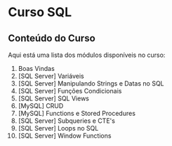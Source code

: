 # Curso SQL 

## Conteúdo do Curso

Aqui está uma lista dos módulos disponíveis no curso:

1. Boas Vindas
2. [SQL Server] Variáveis
3. [SQL Server] Manipulando Strings e Datas no SQL
4. [SQL Server] Funções Condicionais
5. [SQL Server] SQL Views
6. [MySQL] CRUD
7. [MySQL] Functions e Stored Procedures
8. [SQL Server] Subqueries e CTE's
9. [SQL Server] Loops no SQL
10. [SQL Server] Window Functions

